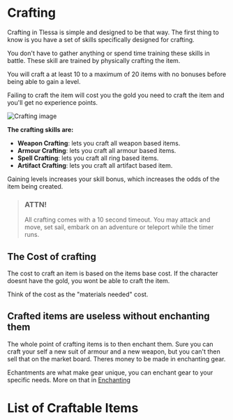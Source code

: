 # Crafting

Crafting in Tlessa is simple and designed to be that way. The first thing to know is you have a set of skills specifically designed for crafting.

You don't have to gather anything or spend time training these skills in battle. These skill are trained by physically crafting the item.

You will craft a at least 10 to a maximum of 20 items with no bonuses before being able to gain a level.

Failing to craft the item will cost you the gold you need to craft the item and you'll get no experience points.

![Crafting image](/storage/info/crafting/images/crafting.png)

**The crafting skills are:**

- **Weapon Crafting**: lets you craft all weapon based items.
- **Armour Crafting**: lets you craft all armour based items.
- **Spell Crafting**: lets you craft all ring based items.
- **Artifact Crafting**: lets you craft all artifact based item.

Gaining levels increases your skill bonus, which increases the odds of the item being created.

> ### ATTN!
>
> All crafting comes with a 10 second timeout. You may attack and move, set sail, embark on an adventure or teleport while the timer runs.

## The Cost of crafting

The cost to craft an item is based on the items base cost. If the character doesnt have the gold, you wont be able to craft the item.

Think of the cost as the "materials needed" cost.

## Crafted items are useless without enchanting them

The whole point of crafting items is to then enchant them. Sure you can craft your self a new suit of armour and a new weapon, but you can't then sell that on the market board. Theres money to be made in enchanting gear.

Echantments are what make gear unique, you can enchant gear to your specific needs. More on that in [Enchanting](/information/enchanting)

# List of Craftable Items